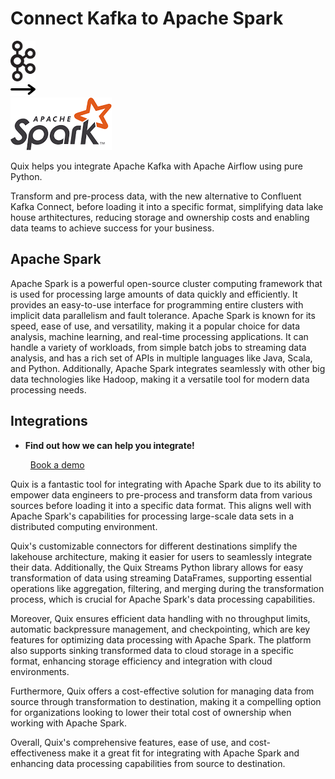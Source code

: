 # Connect Kafka to Apache Spark

<div class="connect-images cards blog-grid-card" markdown>
<div>
<img src="../images/kafka_logo.png" width="40px" />
</div>
<div>
<img src="../images/arrow.svg" width="40px" />
</div>
<div>
<img src="./images/apache-spark_1.jpg" />
</div>
</div>

Quix helps you integrate Apache Kafka with Apache Airflow using pure Python.

Transform and pre-process data, with the new alternative to Confluent Kafka Connect, before loading it into a specific format, simplifying data lake house arthitectures, reducing storage and ownership costs and enabling data teams to achieve success for your business.

## Apache Spark

Apache Spark is a powerful open-source cluster computing framework that is used for processing large amounts of data quickly and efficiently. It provides an easy-to-use interface for programming entire clusters with implicit data parallelism and fault tolerance. Apache Spark is known for its speed, ease of use, and versatility, making it a popular choice for data analysis, machine learning, and real-time processing applications. It can handle a variety of workloads, from simple batch jobs to streaming data analysis, and has a rich set of APIs in multiple languages like Java, Scala, and Python. Additionally, Apache Spark integrates seamlessly with other big data technologies like Hadoop, making it a versatile tool for modern data processing needs.

## Integrations

<div class="grid cards" markdown>

- __Find out how we can help you integrate!__

    <a class="md-button md-button--primary" href="https://share.hsforms.com/1iW0TmZzKQMChk0lxd_tGiw4yjw2?__hstc=175542013.2303933fbd746c0ac86d9ccbe9bc9100.1728383268831.1729603416735.1729620918855.31&__hssc=175542013.1.1729620918855&__hsfp=2132701734" target="_blank" style="margin:.5rem;">Book a demo</a>

</div>


Quix is a fantastic tool for integrating with Apache Spark due to its ability to empower data engineers to pre-process and transform data from various sources before loading it into a specific data format. This aligns well with Apache Spark's capabilities for processing large-scale data sets in a distributed computing environment.

Quix's customizable connectors for different destinations simplify the lakehouse architecture, making it easier for users to seamlessly integrate their data. Additionally, the Quix Streams Python library allows for easy transformation of data using streaming DataFrames, supporting essential operations like aggregation, filtering, and merging during the transformation process, which is crucial for Apache Spark's data processing capabilities.

Moreover, Quix ensures efficient data handling with no throughput limits, automatic backpressure management, and checkpointing, which are key features for optimizing data processing with Apache Spark. The platform also supports sinking transformed data to cloud storage in a specific format, enhancing storage efficiency and integration with cloud environments.

Furthermore, Quix offers a cost-effective solution for managing data from source through transformation to destination, making it a compelling option for organizations looking to lower their total cost of ownership when working with Apache Spark.

Overall, Quix's comprehensive features, ease of use, and cost-effectiveness make it a great fit for integrating with Apache Spark and enhancing data processing capabilities from source to destination.


